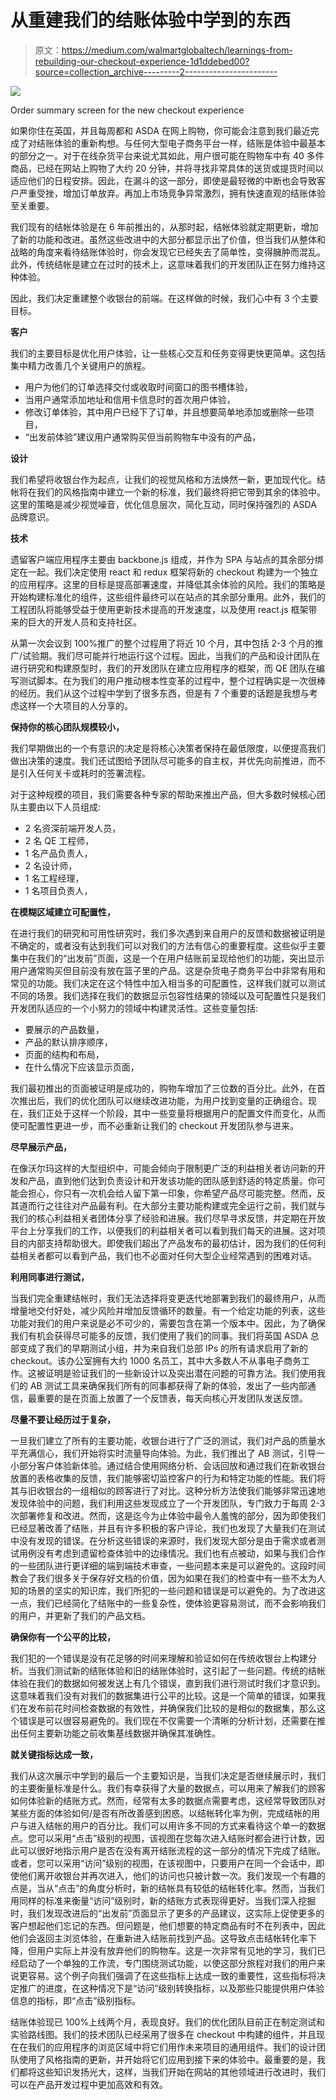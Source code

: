 # 从重建我们的结账体验中学到的东西

> 原文：<https://medium.com/walmartglobaltech/learnings-from-rebuilding-our-checkout-experience-1d1ddebed00?source=collection_archive---------2----------------------->

![](img/0d4560b6aa0a8a5c8a0cacc5d6677802.png)

Order summary screen for the new checkout experience

如果你住在英国，并且每周都和 ASDA 在网上购物，你可能会注意到我们最近完成了对结账体验的重新构想。与任何大型电子商务平台一样，结账是体验中最基本的部分之一。对于在线杂货平台来说尤其如此，用户很可能在购物车中有 40 多件商品，已经在网站上购物了大约 20 分钟，并将寻找非常具体的送货或提货时间以适应他们的日程安排。因此，在漏斗的这一部分，即使是最轻微的中断也会导致客户严重受挫，增加订单放弃。再加上市场竞争异常激烈，拥有快速直观的结账体验至关重要。

我们现有的结帐体验是在 6 年前推出的，从那时起，结帐体验就定期更新，增加了新的功能和改进。虽然这些改进中的大部分都显示出了价值，但当我们从整体和战略的角度来看待结账体验时，你会发现它已经失去了简单性，变得臃肿而混乱。此外，传统结帐是建立在过时的技术上，这意味着我们的开发团队正在努力维持这种体验。

因此，我们决定重建整个收银台的前端。在这样做的时候，我们心中有 3 个主要目标。

**客户**

我们的主要目标是优化用户体验，让一些核心交互和任务变得更快更简单。这包括集中精力改善几个关键用户的旅程。

*   用户为他们的订单选择交付或收取时间窗口的图书槽体验，
*   当用户通常添加地址和信用卡信息时的首次用户体验，
*   修改订单体验，其中用户已经下了订单，并且想要简单地添加或删除一些项目，
*   “出发前体验”建议用户通常购买但当前购物车中没有的产品，

**设计**

我们希望将收银台作为起点，让我们的视觉风格和方法焕然一新，更加现代化。结帐将在我们的风格指南中建立一个新的标准，我们最终将把它带到其余的体验中。这里的策略是减少视觉噪音，优化信息层次，简化互动，同时保持强烈的 ASDA 品牌意识。

**技术**

遗留客户端应用程序主要由 backbone.js 组成，并作为 SPA 与站点的其余部分绑定在一起。我们决定使用 react 和 redux 框架将新的 checkout 构建为一个独立的应用程序。这里的目标是提高部署速度，并降低其余体验的风险。我们的策略是开始构建标准化的组件，这些组件最终可以在站点的其余部分重用。此外，我们的工程团队将能够受益于使用更新技术提高的开发速度，以及使用 react.js 框架带来的巨大的开发人员和支持社区。

从第一次会议到 100%推广的整个过程用了将近 10 个月，其中包括 2-3 个月的推广/试验期。我们尽可能并行地运行这个过程。因此，当我们的产品和设计团队在进行研究和构建原型时，我们的开发团队在建立应用程序的框架，而 QE 团队在编写测试脚本。在为我们的用户推动根本性变革的过程中，整个过程确实是一次很棒的经历。我们从这个过程中学到了很多东西，但是有 7 个重要的话题是我想与考虑这样一个大项目的人分享的。

**保持你的核心团队规模较小，**

我们早期做出的一个有意识的决定是将核心决策者保持在最低限度，以便提高我们做出决策的速度。我们还试图给予团队尽可能多的自主权，并优先向前推进，而不是引入任何关卡或耗时的签署流程。

对于这种规模的项目，我们需要各种专家的帮助来推出产品，但大多数时候核心团队主要由以下人员组成:

*   2 名资深前端开发人员，
*   2 名 QE 工程师，
*   1 名产品负责人，
*   2 名设计师，
*   1 名工程经理，
*   1 名项目负责人，

**在模糊区域建立可配置性，**

在进行我们的研究和可用性研究时，我们多次遇到来自用户的反馈和数据被证明是不确定的，或者没有达到我们可以对我们的方法有信心的重要程度。这些似乎主要集中在我们的“出发前”页面，这是一个在用户结账前呈现给他们的功能，突出显示用户通常购买但目前没有放在篮子里的产品。这是杂货电子商务平台中非常有用和常见的功能。我们决定在这个特性中加入相当多的可配置性，这样我们就可以测试不同的场景。我们选择在我们的数据显示包容性结果的领域以及可配置性只是我们开发团队适应的一个小努力的领域中构建灵活性。这些变量包括:

*   要展示的产品数量，
*   产品的默认排序顺序，
*   页面的结构和布局，
*   在什么情况下应该显示页面，

我们最初推出的页面被证明是成功的，购物车增加了三位数的百分比。此外，在首次推出后，我们的优化团队可以继续改进功能，为用户找到变量的正确组合。现在，我们正处于这样一个阶段，其中一些变量将根据用户的配置文件而变化，从而使可配置性更进一步，而不必重新让我们的 checkout 开发团队参与进来。

**尽早展示产品，**

在像沃尔玛这样的大型组织中，可能会倾向于限制更广泛的利益相关者访问新的开发和产品，直到他们达到负责设计和开发该功能的团队感到舒适的特定质量。你可能会担心，你只有一次机会给人留下第一印象，你希望产品尽可能完整。然而，反其道而行之往往对产品最有利。在大部分主要功能构建或完全运行之前，我们就与我们的核心利益相关者团体分享了经验和进展。我们尽早寻求反馈，并定期在开放平台上分享我们的工作，以便我们的利益相关者可以看到我们每天的进展。这对项目的内部支持帮助很大。即使我们超出了产品发布的最初估计，因为我们的任何利益相关者都可以看到产品，我们也不必面对任何大型企业经常遇到的困难对话。

**利用同事进行测试，**

当我们完全重建结帐时，我们无法选择将变更迭代地部署到我们的最终用户，从而增量地交付好处，减少风险并增加反馈循环的数量。有一个给定功能的列表，这些功能对我们的用户来说是必不可少的，需要包含在第一个版本中。因此，为了确保我们有机会获得尽可能多的反馈，我们使用了我们的同事。我们将英国 ASDA 总部变成了我们的早期测试小组，并为来自我们总部 IPs 的所有请求启用了新的 checkout。该办公室拥有大约 1000 名员工，其中大多数人不从事电子商务工作。这被证明是验证我们的一些新设计以及突出潜在问题的可靠方法。我们使用我们的 AB 测试工具来确保我们所有的同事都获得了新的体验，发出了一些内部通信，最重要的是在页面上放置了一个反馈表，每天向核心开发团队发送反馈。

**尽量不要让经历过于复杂，**

一旦我们建立了所有的主要功能，收银台进行了广泛的测试，我们对产品的质量水平充满信心，我们开始将实时流量导向体验。为此，我们推出了 AB 测试，引导一小部分客户体验新体验。通过结合使用网络分析、会话回放和通过我们在新收银台放置的表格收集的反馈，我们能够密切监控客户的行为和特定功能的性能。我们将其与旧收银台的一组相似的顾客进行了对比。这种分析方法使我们能够非常迅速地发现体验中的问题，我们利用这些发现成立了一个开发团队，专门致力于每周 2-3 次部署修复和改进。然而，这是迄今为止体验中最令人羞愧的部分，因为即使我们已经显著改善了结账，并且有许多积极的客户评论，我们也发现了大量我们在测试中没有发现的错误。在分析这些错误的来源时，我们发现大部分是由于需求或者测试用例没有考虑到遗留检查体验中的边缘情况。我们也有点被动，如果与我们合作的一些团队进行更详细的端到端技术审查，一些问题本来是可以避免的。这段时间教会了我们很多关于保存好文档的价值，因为如果在我们的检查中有一些不太为人知的场景的坚实的知识库，我们所犯的一些问题和错误是可以避免的。为了改进这一点，我们已经简化了结账中的一些复杂性，使体验更容易测试，而不会影响我们的用户，并更新了我们的产品文档。

**确保你有一个公平的比较，**

我们犯的一个错误是没有花足够的时间来理解和验证如何在传统收银台上构建分析。当我们测试新的结账体验和旧的结账体验时，这引起了一些问题。传统的结帐体验在我们的数据如何被发送上有几个错误，直到我们进行测试时我们才意识到。这意味着我们没有对我们的数据集进行公平的比较。这是一个简单的错误，如果我们在发布前花时间检查数据的有效性，并确保我们比较的是相似的数据集，那么这个错误是可以很容易避免的。我们现在不仅需要一个清晰的分析计划，还需要在推出任何主要新功能之前收集基线数据并确保其准确性。

**就关键指标达成一致，**

我们从这次展示中学到的最后一个主要知识是，当我们决定是否继续展示时，我们的主要衡量标准是什么。我们有幸获得了大量的数据点，可以用来了解我们的顾客如何体验新的结账方式。然而，经常有太多的数据点需要考虑，这经常导致团队对某些方面的体验如何/是否有所改善感到困惑。以结帐转化率为例，完成结帐的用户与进入结帐的用户的百分比。我们可以用许多不同的方式来看待这个单一的数据点。您可以采用“点击”级别的视图，该视图在您每次进入结账时都会进行计数，因此可以很好地指示用户是否在没有离开结账流程的这一部分的情况下完成了结账。或者，您可以采用“访问”级别的视图，在该视图中，只要用户在同一个会话中，即使他们离开收银台并再次进入，他们的访问也只被计数一次。我们发现一个有趣的点是，当从“点击”的角度分析时，新的结帐具有较低的结帐转化率。然而，当我们用同样的标准来衡量“访问”级别时，新的结账方式表现得更好。当我们深入挖掘时，我们发现改进后的“出发前”页面显示了更多的产品建议，这实际上促使更多的客户想起他们忘记的东西。但问题是，他们想要的特定商品有时不在列表中，因此他们会返回主浏览体验，在重新进入结账前找到产品。这导致点击结帐转化率下降，但用户实际上并没有放弃他们的购物车。这是一次非常有见地的学习，我们已经启动了一个单独的工作流，专门围绕测试功能，以使这部分旅程对我们的用户来说更容易。这个例子向我们强调了在这些指标上达成一致的重要性，这些指标将决定推广的进度，在这种情况下是“访问”级别转换指标，以及那些只能提供用户体验信息的指标，即“点击”级别指标。

结账体验现已 100%上线两个月，表现良好。我们的优化团队目前正在制定测试和实验路线图。我们的技术团队已经采用了很多在 checkout 中构建的组件，并且现在在我们的应用程序的浏览区域中将它们用作未来项目的通用组件。我们的设计团队使用了风格指南的更新，并开始将它们应用到接下来的体验中。最重要的是，我们都将这些知识发扬光大，这样，当我们开始在网站的其他领域进行改进时，我们可以在产品开发过程中更加高效和有效。